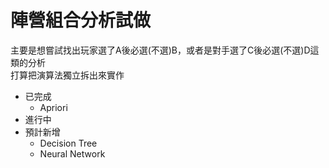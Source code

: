 # 陣營組合分析試做
主要是想嘗試找出玩家選了A後必選(不選)B，或者是對手選了C後必選(不選)D這類的分析  
打算把演算法獨立拆出來實作


* 已完成
  * Apriori
* 進行中
* 預計新增
  * Decision Tree
  * Neural Network
